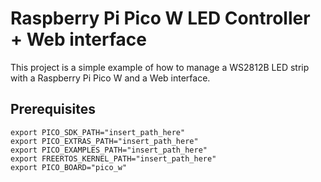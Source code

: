 # Raspberry Pi Pico W LED Controller + Web interface

This project is a simple example of how to manage a WS2812B LED strip with a Raspberry Pi Pico W and a Web interface.

## Prerequisites

```
export PICO_SDK_PATH="insert_path_here"
export PICO_EXTRAS_PATH="insert_path_here"
export PICO_EXAMPLES_PATH="insert_path_here"
export FREERTOS_KERNEL_PATH="insert_path_here"
export PICO_BOARD="pico_w"
```
